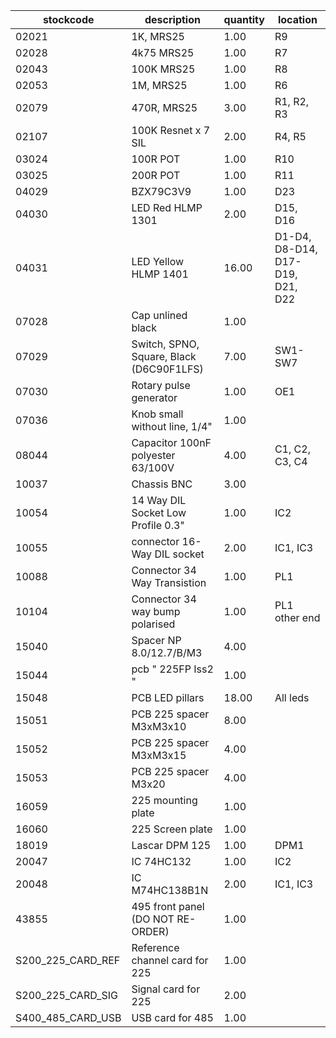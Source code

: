 |stockcode|description|quantity|location|
|---------|-----------|--------|--------|
|02021|1K, MRS25|1.00|R9|
|02028|4k75 MRS25|1.00|R7|
|02043|100K MRS25|1.00|R8|
|02053|1M, MRS25|1.00|R6|
|02079|470R, MRS25|3.00|R1, R2, R3|
|02107|100K Resnet x 7 SIL|2.00|R4, R5|
|03024|100R POT|1.00|R10|
|03025|200R POT|1.00|R11|
|04029|BZX79C3V9|1.00|D23|
|04030|LED Red HLMP 1301|2.00|D15, D16|
|04031|LED Yellow HLMP 1401|16.00|D1-D4, D8-D14, D17-D19, D21, D22|
|07028|Cap unlined black|1.00||
|07029|Switch, SPNO, Square, Black (D6C90F1LFS)|7.00|SW1-SW7|
|07030|Rotary pulse generator|1.00|OE1|
|07036|Knob small without line, 1/4"|1.00||
|08044|Capacitor 100nF polyester 63/100V|4.00|C1, C2, C3, C4|
|10037|Chassis BNC|3.00||
|10054|14 Way DIL Socket Low Profile 0.3"|1.00|IC2|
|10055|connector 16-Way DIL socket|2.00|IC1, IC3|
|10088|Connector 34 Way Transistion|1.00|PL1|
|10104|Connector 34 way bump polarised|1.00|PL1 other end|
|15040|Spacer NP 8.0/12.7/B/M3|4.00||
|15044|pcb  " 225FP Iss2 "|1.00||
|15048|PCB LED pillars|18.00|All leds|
|15051|PCB 225 spacer M3xM3x10|8.00||
|15052|PCB 225 spacer M3xM3x15|4.00||
|15053|PCB 225 spacer M3x20|4.00||
|16059|225 mounting plate|1.00||
|16060|225 Screen plate|1.00||
|18019|Lascar DPM 125|1.00|DPM1|
|20047|IC 74HC132|1.00|IC2|
|20048|IC M74HC138B1N|2.00|IC1, IC3|
|43855|495 front panel (DO NOT RE-ORDER)|1.00||
|S200_225_CARD_REF|Reference channel card for 225|1.00||
|S200_225_CARD_SIG|Signal card for 225|2.00||
|S400_485_CARD_USB|USB card for 485|1.00||
